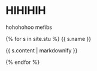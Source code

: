 # HIHIHIH
hohohohoo
mefibs

{% for s in site.stu %}
<h>{{ s.name }}</h>
<p>{{ s.content | markdownify }}</p>
{% endfor %}
